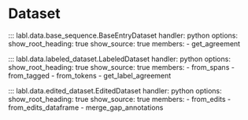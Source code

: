 # Dataset

::: labl.data.base_sequence.BaseEntryDataset
    handler: python
    options:
      show_root_heading: true
      show_source: true
      members:
        - get_agreement

::: labl.data.labeled_dataset.LabeledDataset
    handler: python
    options:
      show_root_heading: true
      show_source: true
      members:
        - from_spans
        - from_tagged
        - from_tokens
        - get_label_agreement

::: labl.data.edited_dataset.EditedDataset
    handler: python
    options:
      show_root_heading: true
      show_source: true
      members:
        - from_edits
        - from_edits_dataframe
        - merge_gap_annotations
